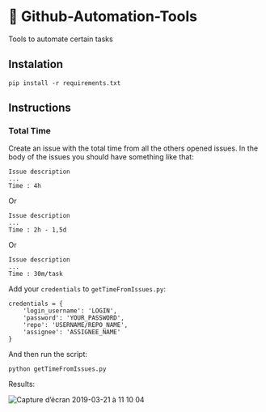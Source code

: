 # 🔧 Github-Automation-Tools
Tools to automate certain tasks

## Instalation
```
pip install -r requirements.txt
```

## Instructions
### Total Time
Create an issue with the total time from all the others opened issues.
In the body of the issues you should have something like that:

```
Issue description
...
Time : 4h
```
Or
```
Issue description
...
Time : 2h - 1,5d
```
Or
```
Issue description
...
Time : 30m/task
```

Add your `credentials` to `getTimeFromIssues.py`:
```
credentials = {
	'login_username': 'LOGIN',
	'password': 'YOUR_PASSWORD',
	'repo': 'USERNAME/REPO_NAME',
	'assignee': 'ASSIGNEE_NAME'
}
```

And then run the script:
```
python getTimeFromIssues.py
```

Results:

![Capture d’écran 2019-03-21 à 11 10 04](https://user-images.githubusercontent.com/18115514/54745486-eb516300-4bc9-11e9-941f-c6184d663104.png)



